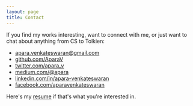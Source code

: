 ```yaml
---
layout: page
title: Contact
---
```


If you find my works interesting, want to connect with me, or just want to chat about anything from CS to Tolkien:

* [apara.venkateswaran@gmail.com](mailto:apara.venkateswaran@gmail.com)
* [github.com/AparaV](http://github.com/AparaV)
* [twitter.com/apara_v](http://twitter.com/apara_v)
* [medium.com/@apara](https://medium.com/@apara)
* [linkedin.com/in/apara-venkateswaran](http://www.linkedin.com/in/apara-venkateswaran)
* [facebook.com/aparavenkateswaran](http://www.facebook.com/aparavenkateswaran)

Here's my <a href="/resume/AparajithanVenkateswaran.pdf" target="_blank">resume</a> if that's what you're interested in.
